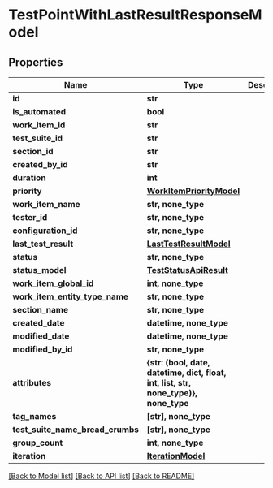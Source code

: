 # TestPointWithLastResultResponseModel


## Properties
Name | Type | Description | Notes
------------ | ------------- | ------------- | -------------
**id** | **str** |  | 
**is_automated** | **bool** |  | 
**work_item_id** | **str** |  | 
**test_suite_id** | **str** |  | 
**section_id** | **str** |  | 
**created_by_id** | **str** |  | 
**duration** | **int** |  | 
**priority** | [**WorkItemPriorityModel**](WorkItemPriorityModel.md) |  | 
**work_item_name** | **str, none_type** |  | [optional] 
**tester_id** | **str, none_type** |  | [optional] 
**configuration_id** | **str, none_type** |  | [optional] 
**last_test_result** | [**LastTestResultModel**](LastTestResultModel.md) |  | [optional] 
**status** | **str, none_type** |  | [optional] 
**status_model** | [**TestStatusApiResult**](TestStatusApiResult.md) |  | [optional] 
**work_item_global_id** | **int, none_type** |  | [optional] 
**work_item_entity_type_name** | **str, none_type** |  | [optional] 
**section_name** | **str, none_type** |  | [optional] 
**created_date** | **datetime, none_type** |  | [optional] 
**modified_date** | **datetime, none_type** |  | [optional] 
**modified_by_id** | **str, none_type** |  | [optional] 
**attributes** | **{str: (bool, date, datetime, dict, float, int, list, str, none_type)}, none_type** |  | [optional] 
**tag_names** | **[str], none_type** |  | [optional] 
**test_suite_name_bread_crumbs** | **[str], none_type** |  | [optional] 
**group_count** | **int, none_type** |  | [optional] 
**iteration** | [**IterationModel**](IterationModel.md) |  | [optional] 

[[Back to Model list]](../README.md#documentation-for-models) [[Back to API list]](../README.md#documentation-for-api-endpoints) [[Back to README]](../README.md)


